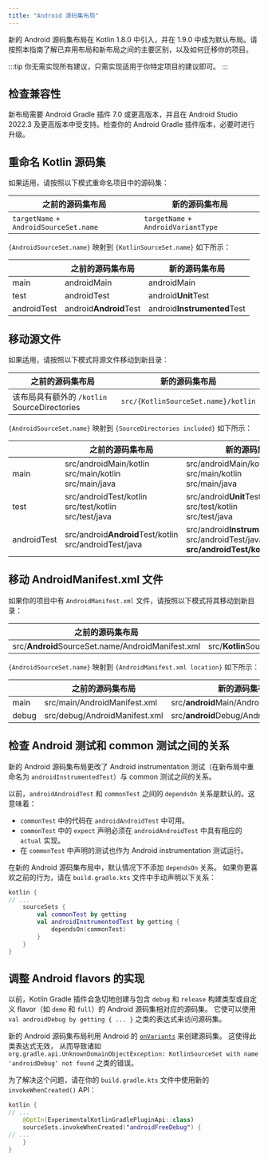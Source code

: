 ```yaml
---
title: "Android 源码集布局"
---
```

新的 Android 源码集布局在 Kotlin 1.8.0 中引入，并在 1.9.0 中成为默认布局。请按照本指南了解已弃用布局和新布局之间的主要区别，以及如何迁移你的项目。

:::tip
你无需实现所有建议，只需实现适用于你特定项目的建议即可。
:::

## 检查兼容性

新布局需要 Android Gradle 插件 7.0 或更高版本，并且在 Android Studio 2022.3 及更高版本中受支持。检查你的 Android Gradle 插件版本，必要时进行升级。

## 重命名 Kotlin 源码集

如果适用，请按照以下模式重命名项目中的源码集：

| 之前的源码集布局                       | 新的源码集布局                      |
| -------------------------------------- | ------------------------------------- |
| `targetName` + `AndroidSourceSet.name` | `targetName` + `AndroidVariantType` |

`{AndroidSourceSet.name}` 映射到 `{KotlinSourceSet.name}` 如下所示：

|             | 之前的源码集布局   | 新的源码集布局              |
| ----------- | ------------------ | ---------------------------- |
| main        | androidMain        | androidMain                  |
| test        | androidTest        | android<b>Unit</b>Test       |
| androidTest | android<b>Android</b>Test | android<b>Instrumented</b>Test |

## 移动源文件

如果适用，请按照以下模式将源文件移动到新目录：

| 之前的源码集布局                                 | 新的源码集布局                      |
| ------------------------------------------------- | ------------------------------------- |
| 该布局具有额外的 `/kotlin` SourceDirectories | `src/{KotlinSourceSet.name}/kotlin` |

`{AndroidSourceSet.name}` 映射到 `{SourceDirectories included}` 如下所示：

|             | 之前的源码集布局                                   | 新的源码集布局                                                                                 |
| ----------- | -------------------------------------------------- | ---------------------------------------------------------------------------------------------- |
| main        | src/androidMain/kotlin<br/>src/main/kotlin<br/>src/main/java | src/androidMain/kotlin<br/>src/main/kotlin<br/>src/main/java                                  |
| test        | src/androidTest/kotlin<br/>src/test/kotlin<br/>src/test/java | src/android<b>Unit</b>Test/kotlin<br/>src/test/kotlin<br/>src/test/java                       |
| androidTest | src/android<b>Android</b>Test/kotlin<br/>src/androidTest/java | src/android<b>Instrumented</b>Test/kotlin<br/>src/androidTest/java, <b>src/androidTest/kotlin</b> |

## 移动 AndroidManifest.xml 文件

如果你的项目中有 `AndroidManifest.xml` 文件，请按照以下模式将其移动到新目录：

| 之前的源码集布局                               | 新的源码集布局                               |
| ---------------------------------------------- | ---------------------------------------------- |
| src/**Android**SourceSet.name/AndroidManifest.xml | src/**Kotlin**SourceSet.name/AndroidManifest.xml |

`{AndroidSourceSet.name}` 映射到 `{AndroidManifest.xml location}` 如下所示：

|       | 之前的源码集布局                   | 新的源码集布局                         |
| ----- | ---------------------------------- | --------------------------------------- |
| main  | src/main/AndroidManifest.xml       | src/<b>android</b>Main/AndroidManifest.xml   |
| debug | src/debug/AndroidManifest.xml      | src/<b>android</b>Debug/AndroidManifest.xml  |

## 检查 Android 测试和 common 测试之间的关系

新的 Android 源码集布局更改了 Android instrumentation 测试（在新布局中重命名为 `androidInstrumentedTest`）与 common 测试之间的关系。

以前，`androidAndroidTest` 和 `commonTest` 之间的 `dependsOn` 关系是默认的。这意味着：

* `commonTest` 中的代码在 `androidAndroidTest` 中可用。
* `commonTest` 中的 `expect` 声明必须在 `androidAndroidTest` 中具有相应的 `actual` 实现。
* 在 `commonTest` 中声明的测试也作为 Android instrumentation 测试运行。

在新的 Android 源码集布局中，默认情况下不添加 `dependsOn` 关系。 如果你更喜欢之前的行为，请在 `build.gradle.kts` 文件中手动声明以下关系：

```kotlin
kotlin {
// ...
    sourceSets {
        val commonTest by getting
        val androidInstrumentedTest by getting {
            dependsOn(commonTest)
        }
    }
}
```

## 调整 Android flavors 的实现

以前，Kotlin Gradle 插件会急切地创建与包含 `debug` 和 `release` 构建类型或自定义 flavor（如 `demo` 和 `full`）的 Android 源码集相对应的源码集。
它使可以使用 `val androidDebug by getting { ... }` 之类的表达式来访问源码集。

新的 Android 源码集布局利用 Android 的 [`onVariants`](https://developer.android.com/reference/tools/gradle-api/8.0/com/android/build/api/variant/AndroidComponentsExtension#onVariants(com.android.build.api.variant.VariantSelector,kotlin.Function1))
来创建源码集。 这使得此类表达式无效，
从而导致诸如 `org.gradle.api.UnknownDomainObjectException: KotlinSourceSet with name 'androidDebug' not found` 之类的错误。

为了解决这个问题，请在你的 `build.gradle.kts` 文件中使用新的 `invokeWhenCreated()` API：

```kotlin
kotlin {
// ...
    @OptIn(ExperimentalKotlinGradlePluginApi::class)
    sourceSets.invokeWhenCreated("androidFreeDebug") {
// ...
    }
}